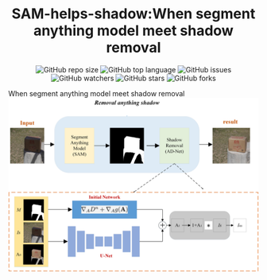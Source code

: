 <div align="center">
<h1>SAM-helps-shadow:When segment anything model meet shadow removal </h1>
</div>

<div align="center">
<img alt="GitHub repo size" src="https://img.shields.io/github/repo-size/zhangbaijin/SAM-helps-Shadow?color=green"> <img alt="GitHub top language" src="https://img.shields.io/github/languages/top/zhangbaijin/SAM-helps-Shadow">  <img alt="GitHub issues" src="https://img.shields.io/github/issues/zhangbaijin/SAM-helps-Shadow"> 
</div>
<div align="center">
<img alt="GitHub watchers" src="https://img.shields.io/github/watchers/zhangbaijin/SAM-helps-Shadow?style=social"> <img alt="GitHub stars" src="https://img.shields.io/github/stars/zhangbaijin/SAM-helps-Shadow"> <img alt="GitHub forks" src="https://img.shields.io/github/forks/zhangbaijin/SAM-helps-Shadow?style=social">
</div>


When segment anything model meet shadow removal
![image](https://github.com/zhangbaijin/SAM-helps-Shadow/blob/main/structure.png)
